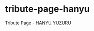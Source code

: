 # tribute-page-hanyu

Tribute Page - <a href="https://suongfiori.github.io/tribute-page-hanyu/"> HANYU YUZURU </a>
